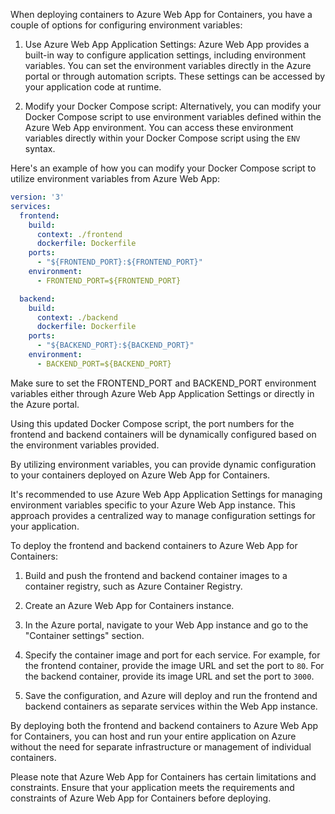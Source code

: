 When deploying containers to Azure Web App for Containers, you have a couple of options for configuring environment variables:

1. Use Azure Web App Application Settings: Azure Web App provides a built-in way to configure application settings, including environment variables. You can set the environment variables directly in the Azure portal or through automation scripts. These settings can be accessed by your application code at runtime.

2. Modify your Docker Compose script: Alternatively, you can modify your Docker Compose script to use environment variables defined within the Azure Web App environment. You can access these environment variables directly within your Docker Compose script using the `ENV` syntax.

Here's an example of how you can modify your Docker Compose script to utilize environment variables from Azure Web App:

```yaml
version: '3'
services:
  frontend:
    build:
      context: ./frontend
      dockerfile: Dockerfile
    ports:
      - "${FRONTEND_PORT}:${FRONTEND_PORT}"
    environment:
      - FRONTEND_PORT=${FRONTEND_PORT}

  backend:
    build:
      context: ./backend
      dockerfile: Dockerfile
    ports:
      - "${BACKEND_PORT}:${BACKEND_PORT}"
    environment:
      - BACKEND_PORT=${BACKEND_PORT}

```

Make sure to set the FRONTEND_PORT and BACKEND_PORT environment variables either through Azure Web App Application Settings or directly in the Azure portal.

Using this updated Docker Compose script, the port numbers for the frontend and backend containers will be dynamically configured based on the environment variables provided.

By utilizing environment variables, you can provide dynamic configuration to your containers deployed on Azure Web App for Containers.

It's recommended to use Azure Web App Application Settings for managing environment variables specific to your Azure Web App instance. This approach provides a centralized way to manage configuration settings for your application.

To deploy the frontend and backend containers to Azure Web App for Containers:

1. Build and push the frontend and backend container images to a container registry, such as Azure Container Registry.

2. Create an Azure Web App for Containers instance.

3. In the Azure portal, navigate to your Web App instance and go to the "Container settings" section.

4. Specify the container image and port for each service. For example, for the frontend container, provide the image URL and set the port to `80`. For the backend container, provide its image URL and set the port to `3000`.

5. Save the configuration, and Azure will deploy and run the frontend and backend containers as separate services within the Web App instance.

By deploying both the frontend and backend containers to Azure Web App for Containers, you can host and run your entire application on Azure without the need for separate infrastructure or management of individual containers.

Please note that Azure Web App for Containers has certain limitations and constraints. Ensure that your application meets the requirements and constraints of Azure Web App for Containers before deploying.